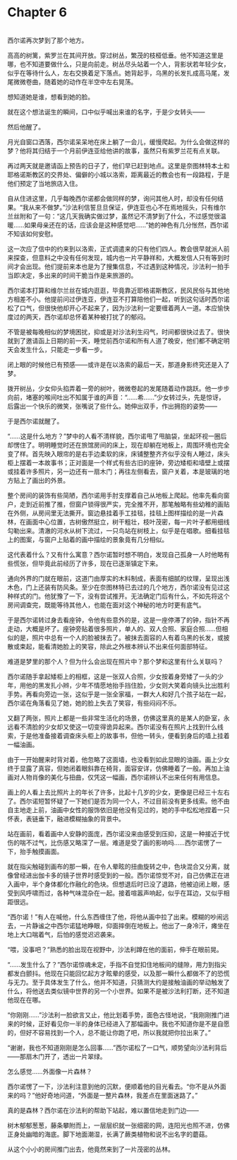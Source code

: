 # Chapter 6

<br>
西尔诺再次梦到了那个地方。

高高的树篱，紫罗兰在其间开放。穿过树丛，繁茂的枝桠低垂。他不知道这里是哪，也不知道要做什么，只是向前走。树丛尽头站着一个人，背影状若年轻少女，似乎在等待什么人，左右交换着足下落点。她背起手，乌黑的长发扎成高马尾，发尾微微卷曲，随着她的动作在半空中左右晃荡。

想知道她是谁，想看到她的脸。

就在这个想法诞生的瞬间，口中似乎喊出来谁的名字，于是少女转头——

然后他醒了。

月光自窗口洒落，西尔诺呆呆地在床上躺了一会儿，缓慢爬起。为什么会做这样的梦？他将其归结于一个月前伊连亚给他讲的故事，虽然只有紫罗兰花有点关联。

再过两天就是邀请函上预告的日子了，他们早已赶到地点。这里是奈图林特本土和耶格诺斯教区的交界处、偏僻的小城以洛索，距离最近的教会也有一段路程，于是他们预定了当地旅店入住。

自从住进这里，几乎每晚西尔诺都会做同样的梦，询问其他人时，却没有任何结果。“我从来不做梦。”沙法利信誓旦旦保证，伊连亚也心不在焉地摇头，只有维尔兰丝附和了一句：“这几天我确实做过梦，虽然记不清梦到了什么，不过感觉很温暖……如果母亲还在的话，应该会是这种感觉吧……”她的神色有几分怅然，西尔诺不知该如何安慰。

这一次应了信中的约来到以洛索，正式调遣来的只有他们四人。教会很早就派人前来探查，但意料之中没有任何发现，城内也一片平静祥和，大概发信人只有等到时间才会出现。他们提前来本也是为了搜集信息，不过遇到这种情况，沙法利一拍手当即决定，多出来的时间干脆当作是来旅游的。

西尔诺本打算和维尔兰丝在城内逛逛，毕竟靠近耶格诺斯教区，民风民俗与其他地方相差不小。他提前问过伊连亚，伊连亚不打算陪他们一起，听到这句话时西尔诺松了口气，但很快他却开心不起来了，因为沙法利一定要缠着两人一道。本应愉快度过的两天，西尔诺却总怀着某种被打扰了的郁闷。

不管是被每晚相似的梦境困扰，抑或是对沙法利生闷气，时间都很快过去了。很快就到了邀请函上日期的前一天，睡觉前西尔诺和所有人道了晚安，他们都不确定明天会发生什么，只能走一步看一步。

闭上眼的时候他已有预感——或许是在以洛索的最后一天，那道身影终究还是入了梦。

拨开树丛，少女仰头掐弄着一旁的树叶，微微卷起的发尾随着动作跳跃。他一步步向前，堵塞的喉间吐出不知属于谁的声音：“……希……”少女转过头，先是惊讶，后露出一个快乐的微笑，张嘴说了些什么。她伸出双手，作出拥抱的姿势——

于是西尔诺就醒了。

“……这是什么地方？”梦中的人看不清样貌，西尔诺甩了甩脑袋，坐起环视一圈后却愣住了。明明睡觉时还在旅馆房间的床上，现在却躺在地板上，周围环境也完全变了样。首先映入眼帘的是右手边柔软的床，床铺整整齐齐似乎没有人睡过，床头柜上摆着一本故事书；正对面是一个样式有些古旧的座钟，旁边矮柜和墙壁上或摆或挂着许多照片，另一边还有一扇木门；再往左侧看去，窗户关着，本是玻璃的地方贴上了画出的外景。

整个房间的装饰有些简陋，西尔诺用手肘支撑着自己从地板上爬起。他率先看向窗户，走到近前推了推，但窗户锁得很严实，完全推不开，那笔触略有些幼稚的画贴在外侧，从房间里无法撕开。窗边悬挂着手工挂毯，挂毯上图样描绘的是一片森林，在画面中心位置，古树傲然挺立，树干粗壮，枝叶茂密，每一片叶子都用细线勾勒出来。清澈的河水从树下流过，一只鸟站在树枝上，似乎是在唱歌。细看挂毯上的图案，与窗户上贴着的画中描绘的景象竟有几分相似。

这代表着什么？又有什么寓意？西尔诺暂时想不明白，发现自己孤身一人时他略有些慌张，但毕竟此前经历了许多，现在已逐渐镇定下来。

通向外界的门就在眼前，这道门由厚实的木料制成，表面有细腻的纹理，呈现出浅木色，门上还装有防风条。至少在奈图林特已去过的几个地方，西尔诺没有见过这种样式的门。他犹豫了一下，没有尝试推开。无法确定门后有什么，不如先将这个房间调查完，既能等待其他人，也能在面对这个神秘的地方时更有底气。

于是西尔诺转过身去看座钟，令他有些意外的是，这是一座停滞了的钟，指针不再走动，大概是坏了。座钟旁贴着很多照片，单人的、双人合照、家庭合照……但相似的是，照片中总有一个人的脸被抹去了。被抹去面容的人有着乌黑的长发，或披散或束起，能看清她脸上的笑容，除此之外根本辨认不出来任何面部特征。

难道是梦里的那个人？但为什么会出现在照片中？那个梦和这里有什么关联吗？

西尔诺随手拿起矮柜上的相框，这是一张双人合照，少女按着身旁矮了一头的少年，用他的黑发扎小辫，少年不情愿地抬手挡住脸，少女则大笑着向镜头比出胜利手势。再看向旁边一张，这似乎是一张全家福，一群大人和好几个孩子站在一起，西尔诺在角落看见了她，她的脸上失去了笑容，有些闷闷不乐。

又翻了两张，照片上都是一些非常生活化的场景，仿佛这里真的是某人的卧室，永远看不清脸的少女却又使这一切变得诡异起来。西尔诺没有在照片上找到什么线索，于是他准备接着调查床头柜上的故事书，但他一转头，便看到身后的墙上挂着一幅油画。

由于一开始醒来时背对着，他忽略了这面墙，也没看到如此显眼的油画。画上少女终于显露了真容，但她闭着眼斜靠在椅背，面容安详，仿佛睡着了一般。再加上油画对人物肖像的美化与扭曲，仅凭这一幅画，西尔诺辨认不出来任何有用信息。

画上的人看上去比照片上的年长了许多，比起十几岁的少女，更像是已经三十左右了。西尔诺短暂怀疑了一下她们是否为同一个人，不过目前没有更多线索。他不由自主地走上前，油画中女性的服饰依旧是他没有见过的，她的手中松松地捏着一只怀表，表链垂下，融进模糊抽象的背景中。

站在画前，看着画中人安静的面庞，西尔诺没来由感受到压抑，这是一种接近于忧伤的喘不过气，比伤感又略深了一层。难道是受了画的影响吗……西尔诺愣了一下，抬手触摸画面。

就在指尖触碰到画布的那一瞬，在令人晕眩的扭曲旋转之中，色块混合又分离，就像曾经进出伽卡多的镜子世界时感受到的一般。西尔诺惊觉不对，自己仿佛正在进入画中，半个身体都化作融化的色块。但想退后时已没了退路，他被迫闭上眼，感受到风呼啸而过，各种气味混杂在一起。接着喧嚣声响起，似乎在耳边，又似乎相距很远。

“西尔诺！”有人在喊他，什么东西缠住了他，将他从画中拉了出来。模糊的吵闹远去，一片静谧之中西尔诺猛地睁眼，仰面摔倒在地板上。他出了一身冷汗，瘫坐在地上大口喘着气，后怕的感觉迟迟袭来。

“喂，没事吧？”熟悉的脸出现在视野中，沙法利蹲在他的面前，伸手在眼前晃。

“……发生什么了？”西尔诺惊魂未定，手指不自觉扣住地板间的缝隙，用力到指尖都发白颤抖。他现在只能回忆起方才眩晕的感受，以及那一瞬什么都做不了的恐慌与无力。至于具体发生了什么，他并不知道，只猜测大约是接触油画的举动触发了什么，将他送去类似镜中世界的另一个小世界。如果不是被沙法利打断，还不知道他现在在哪。

“你刚刚……”沙法利一脸欲言又止，他比划着手势，面色古怪地说，“我刚刚推门进来的时候，正好看见你一半的身体已经进入了那幅画中。我也不知道你是不是自愿的，但好不容易找到一个人，总不能让你跑了吧，所以我就把你拉出来了。”

“谢谢，我也不知道刚刚是怎么回事……”西尔诺松了一口气，顺势望向沙法利背后——那扇木门开了，透出一片翠绿。

怎么感觉……外面像一片森林？

西尔诺愣了一下，沙法利注意到他的沉默，便顺着他的目光看去。“你不是从外面来的吗？”他好奇地问道，“外面是一整片森林，我差点在里面迷路了。”

真的是森林？西尔诺在沙法利的帮助下站起，难以置信地走到门边——

树木郁郁葱葱，藤条攀附而上，一层层织就一张细密的网，连阳光也照不进，仿佛正身处幽暗的海底。脚下地面潮湿，长满了蕨类植物和说不出名字的蘑菇。

从这个小小的房间推门出去，他竟然来到了一片茂密的丛林。
